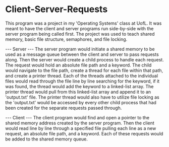 # Client-Server-Requests
This program was a project in my 'Operating Systems' class at UofL. It
was meant to have the client and server programs run side-by-side with
the server program being called first. The project was used to teach
shared memory, basic file structure, semaphores, and file locking.

---  Server  ---
The server program would initiate a shared memory to be used as a message
queue between the client and server to pass requests along. Then the server
would create a child process to handle each request. The request would hold
an absolute file path and a keyword. The child would navigate to the file
path, create a thread for each file within that path, and create a printer
thread. Each of the threads attached to the individual files would read
through the file line by line searching for the keyword, if it was found, the
thread would add the keyword to a linked-list array. The printer thread would
pull from this linked-list array and append it to an 'output.txt' file. The
printer thread would also have to utilize file locking as the 'output.txt' would
be accessed by every other child process that had been created for the separate
requests passed through.

---  Client  ---
The client program would find and open a pointer to the shared memory address
created by the server program. Then the client would read line by line through
a specified file pulling each line as a new request, an absolute file path, and a
keyword. Each of these requests would be added to the shared memory queue.
